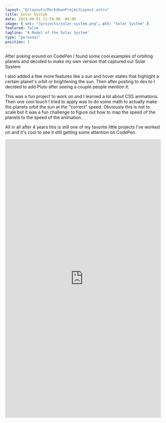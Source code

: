 ```yaml
---
layout: "@/layouts/MarkdownProjectLayout.astro"
title: Solar System
date: 2019-09-01 11:59:00 -08:00
image: { src: "/projects/solar-system.png", alt: "Solar System" }
featured: false
tagline: "A Model of the Solar System"
type: "personal"
position: 1
---
```


After poking around on CodePen I found some cool examples of orbiting planets and decided to make my own version that captured our Solar System.

I also added a few more features like a sun and hover states that highlight a certain planet's orbit or brightening the sun. Then after posting to dev.to I decided to add Pluto after seeing a couple people mention it.

This was a fun project to work on and I learned a lot about CSS animations. Then one cool touch I tried to apply was to do some math to actually make the planets orbit the sun at the "correct" speed. Obviously this is not to scale but it was a fun challenge to figure out how to map the speed of the planets to the speed of the animation.

All in all after 4 years this is still one of my favorite little projects I've worked on and it's cool to see it still getting some attention on CodePen.

<iframe height="900" style="width: 100%;" scrolling="no" title="Solar System" src="https://codepen.io/jeffwilkey/embed/dybzjyv?default-tab=result&theme-id=dark" frameborder="no" loading="lazy" allowtransparency="true" allowfullscreen="true">
  See the Pen <a href="https://codepen.io/jeffwilkey/pen/dybzjyv">
  Solar System</a> by Jeff Wilkey (<a href="https://codepen.io/jeffwilkey">@jeffwilkey</a>)
  on <a href="https://codepen.io">CodePen</a>.
</iframe>
